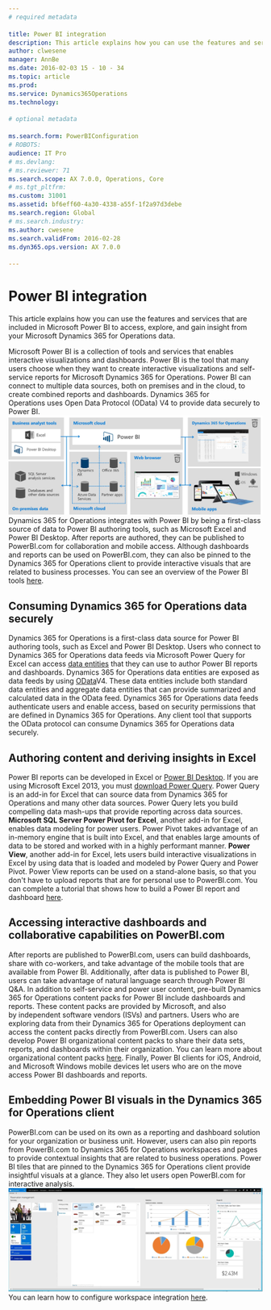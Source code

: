 ```yaml
---
# required metadata

title: Power BI integration
description: This article explains how you can use the features and services that are included in Microsoft Power BI to access, explore, and gain insight from your Microsoft Dynamics 365 for Operations data. 
author: clwesene
manager: AnnBe
ms.date: 2016-02-03 15 - 10 - 34
ms.topic: article
ms.prod: 
ms.service: Dynamics365Operations
ms.technology: 

# optional metadata

ms.search.form: PowerBIConfiguration
# ROBOTS: 
audience: IT Pro
# ms.devlang: 
# ms.reviewer: 71
ms.search.scope: AX 7.0.0, Operations, Core
# ms.tgt_pltfrm: 
ms.custom: 31001
ms.assetid: bf6eff60-4a30-4338-a55f-1f2a97d3debe
ms.search.region: Global
# ms.search.industry: 
ms.author: cwesene
ms.search.validFrom: 2016-02-28
ms.dyn365.ops.version: AX 7.0.0

---
```


# Power BI integration

This article explains how you can use the features and services that are included in Microsoft Power BI to access, explore, and gain insight from your Microsoft Dynamics 365 for Operations data. 

Microsoft Power BI is a collection of tools and services that enables interactive visualizations and dashboards. Power BI is the tool that many users choose when they want to create interactive visualizations and self-service reports for Microsoft Dynamics 365 for Operations. Power BI can connect to multiple data sources, both on premises and in the cloud, to create combined reports and dashboards. Dynamics 365 for Operations uses Open Data Protocol (OData) V4 to provide data securely to Power BI. [![powerbioverview](./media/powerbioverview.jpg)](./media/powerbioverview.jpg) Dynamics 365 for Operations integrates with Power BI by being a first-class source of data to Power BI authoring tools, such as Microsoft Excel and Power BI Desktop. After reports are authored, they can be published to PowerBI.com for collaboration and mobile access. Although dashboards and reports can be used on PowerBI.com, they can also be pinned to the Dynamics 365 for Operations client to provide interactive visuals that are related to business processes. You can see an overview of the Power BI tools [here](https://powerbi.microsoft.com/tour).

## Consuming Dynamics 365 for Operations data securely
Dynamics 365 for Operations is a first-class data source for Power BI authoring tools, such as Excel and Power BI Desktop. Users who connect to Dynamics 365 for Operations data feeds via Microsoft Power Query for Excel can access [data entities](..\data-entities\data-entities.md) that they can use to author Power BI reports and dashboards. Dynamics 365 for Operations data entities are exposed as data feeds by using [OData](odata.md)V4. These data entities include both standard data entities and aggregate data entities that can provide summarized and calculated data in the OData feed. Dynamics 365 for Operations data feeds authenticate users and enable access, based on security permissions that are defined in Dynamics 365 for Operations. Any client tool that supports the OData protocol can consume Dynamics 365 for Operations data securely.

## Authoring content and deriving insights in Excel
Power BI reports can be developed in Excel or [Power BI Desktop](https://powerbi.microsoft.com/en-us/desktop). If you are using Microsoft Excel 2013, you must [download Power Query](http://www.microsoft.com/en-gb/download/details.aspx?id=39379). Power Query is an add-in for Excel that can source data from Dynamics 365 for Operations and many other data sources. Power Query lets you build compelling data mash-ups that provide reporting across data sources. **Microsoft SQL Server Power Pivot for Excel**, another add-in for Excel, enables data modeling for power users. Power Pivot takes advantage of an in-memory engine that is built into Excel, and that enables large amounts of data to be stored and worked with in a highly performant manner. **Power View**, another add-in for Excel, lets users build interactive visualizations in Excel by using data that is loaded and modeled by Power Query and Power Pivot. Power View reports can be used on a stand-alone basis, so that you don't have to upload reports that are for personal use to PowerBI.com. You can complete a tutorial that shows how to build a Power BI report and dashboard [here](create-powerbi-report-dashboard.md).

## Accessing interactive dashboards and collaborative capabilities on PowerBI.com
After reports are published to PowerBI.com, users can build dashboards, share with co-workers, and take advantage of the mobile tools that are available from Power BI. Additionally, after data is published to Power BI, users can take advantage of natural language search through Power BI Q&A. In addition to self-service and power user content, pre-built Dynamics 365 for Operations content packs for Power BI include dashboards and reports. These content packs are provided by Microsoft, and also by independent software vendors (ISVs) and partners. Users who are exploring data from their Dynamics 365 for Operations deployment can access the content packs directly from PowerBI.com. Users can also develop Power BI organizational content packs to share their data sets, reports, and dashboards within their organization. You can learn more about organizational content packs [here](https://powerbi.microsoft.com/en-us/documentation/powerbi-service-organizational-content-packs-introduction/). Finally, Power BI clients for iOS, Android, and Microsoft Windows mobile devices let users who are on the move access Power BI dashboards and reports.

## Embedding Power BI visuals in the Dynamics 365 for Operations client
PowerBI.com can be used on its own as a reporting and dashboard solution for your organization or business unit. However, users can also pin reports from PowerBI.com to Dynamics 365 for Operations workspaces and pages to provide contextual insights that are related to business operations. Power BI tiles that are pinned to the Dynamics 365 for Operations client provide insightful visuals at a glance. They also let users open PowerBI.com for interactive analysis. [![fmclerkworkspacepowerbi](./media/fmclerkworkspacepowerbi.jpg)](./media/fmclerkworkspacepowerbi.jpg) You can learn how to configure workspace integration [here](configure-power-bi-integration.md).

